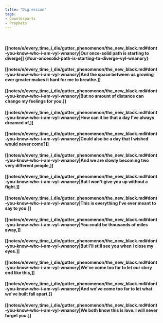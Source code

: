 ```yaml
---
title: "Digression"
tags:
- Counterparts
- Prophets
---
```

&nbsp;
#### [[notes/e/every_time_i_die/gutter_phenomenon/the_new_black.md#dont-you-know-who-i-am-vyl-wnanory|Our once-solid path is starting to diverge]] {#our-oncesolid-path-is-starting-to-diverge-vyl-wnanory}
#### [[notes/e/every_time_i_die/gutter_phenomenon/the_new_black.md#dont-you-know-who-i-am-vyl-wnanory|And the space between us growing ever greater makes it hard for me to breathe.]]
#### [[notes/e/every_time_i_die/gutter_phenomenon/the_new_black.md#dont-you-know-who-i-am-vyl-wnanory|But no amount of distance can change my feelings for you.]]
#### [[notes/e/every_time_i_die/gutter_phenomenon/the_new_black.md#dont-you-know-who-i-am-vyl-wnanory|How can it be that a day I've always dreamed of,]]
#### [[notes/e/every_time_i_die/gutter_phenomenon/the_new_black.md#dont-you-know-who-i-am-vyl-wnanory|Could also be a day that I wished would never come?]]
#### [[notes/e/every_time_i_die/gutter_phenomenon/the_new_black.md#dont-you-know-who-i-am-vyl-wnanory|And we are slowly becoming two very different people,]]
#### [[notes/e/every_time_i_die/gutter_phenomenon/the_new_black.md#dont-you-know-who-i-am-vyl-wnanory|But I won't give you up without a fight.]]
#### [[notes/e/every_time_i_die/gutter_phenomenon/the_new_black.md#dont-you-know-who-i-am-vyl-wnanory|This is everything I've ever meant to say to you.]]
#### [[notes/e/every_time_i_die/gutter_phenomenon/the_new_black.md#dont-you-know-who-i-am-vyl-wnanory|You could be thousands of miles away,]]
#### [[notes/e/every_time_i_die/gutter_phenomenon/the_new_black.md#dont-you-know-who-i-am-vyl-wnanory|But I'll still see you when I close my eyes.]]
#### [[notes/e/every_time_i_die/gutter_phenomenon/the_new_black.md#dont-you-know-who-i-am-vyl-wnanory|We've come too far to let our story end like this,]]
#### [[notes/e/every_time_i_die/gutter_phenomenon/the_new_black.md#dont-you-know-who-i-am-vyl-wnanory|And we've come too far to let what we've built fall apart.]]
#### [[notes/e/every_time_i_die/gutter_phenomenon/the_new_black.md#dont-you-know-who-i-am-vyl-wnanory|We both know this is love. I will never forget you.]]
